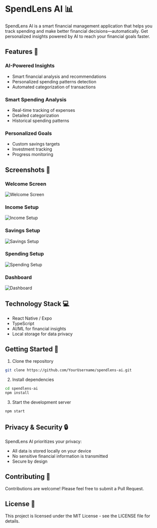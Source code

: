 # SpendLens AI 📊

SpendLens AI is a smart financial management application that helps you track spending and make better financial decisions—automatically. Get personalized insights powered by AI to reach your financial goals faster.

## Features 🌟

### AI-Powered Insights
- Smart financial analysis and recommendations
- Personalized spending patterns detection
- Automated categorization of transactions

### Smart Spending Analysis
- Real-time tracking of expenses
- Detailed categorization
- Historical spending patterns

### Personalized Goals
- Custom savings targets
- Investment tracking
- Progress monitoring

## Screenshots 📱

### Welcome Screen
![Welcome Screen](assets/screenshots/welcome.png)

### Income Setup
![Income Setup](assets/screenshots/income.png)

### Savings Setup
![Savings Setup](assets/screenshots/savings.png)

### Spending Setup
![Spending Setup](assets/screenshots/spending.png)

### Dashboard
![Dashboard](assets/screenshots/dashboard.png)

## Technology Stack 💻

- React Native / Expo
- TypeScript
- AI/ML for financial insights
- Local storage for data privacy

## Getting Started 🚀

1. Clone the repository
```bash
git clone https://github.com/YourUsername/spendlens-ai.git
```

2. Install dependencies
```bash
cd spendlens-ai
npm install
```

3. Start the development server
```bash
npm start
```

## Privacy & Security 🔒

SpendLens AI prioritizes your privacy:
- All data is stored locally on your device
- No sensitive financial information is transmitted
- Secure by design

## Contributing 🤝

Contributions are welcome! Please feel free to submit a Pull Request.

## License 📝

This project is licensed under the MIT License - see the LICENSE file for details.
